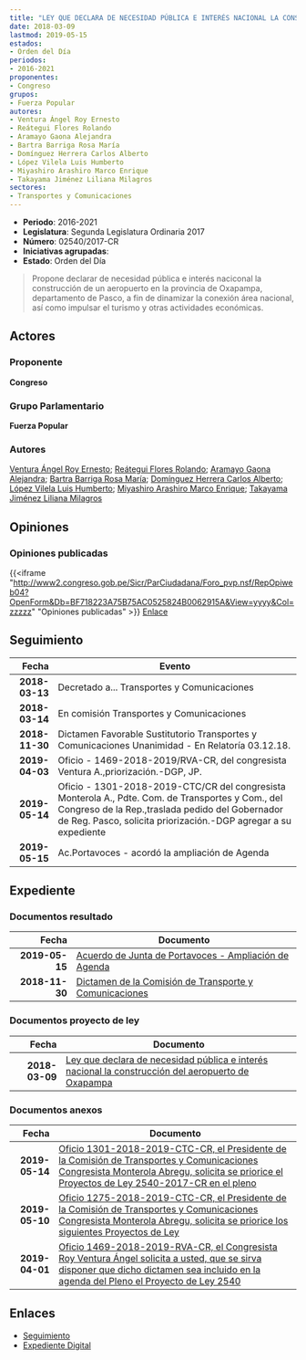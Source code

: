 ```yaml
---
title: "LEY QUE DECLARA DE NECESIDAD PÚBLICA E INTERÉS NACIONAL LA CONSTRUCCIÓN DEL AEROPUERTO DE OXAPAMPA"
date: 2018-03-09
lastmod: 2019-05-15
estados:
- Orden del Día
periodos:
- 2016-2021
proponentes:
- Congreso
grupos:
- Fuerza Popular
autores:
- Ventura Ángel Roy Ernesto
- Reátegui Flores Rolando
- Aramayo Gaona Alejandra
- Bartra Barriga Rosa María
- Domínguez Herrera Carlos Alberto
- López Vilela Luis Humberto
- Miyashiro Arashiro Marco Enrique
- Takayama Jiménez Liliana Milagros
sectores:
- Transportes y Comunicaciones
---
```

- **Periodo**: 2016-2021
- **Legislatura**: Segunda Legislatura Ordinaria 2017
- **Número**: 02540/2017-CR
- **Iniciativas agrupadas**: 
- **Estado**: Orden del Día

> Propone declarar de necesidad pública e interés naciconal la construcción de un aeropuerto en la provincia de Oxapampa, departamento de Pasco, a fin de dinamizar la conexión área nacional, así como impulsar el turismo y otras actividades económicas.


## Actores

### Proponente

**Congreso**

### Grupo Parlamentario

**Fuerza Popular**

### Autores

[Ventura Ángel Roy Ernesto](mailto:mailto:rventura@congreso.gob.pe); [Reátegui Flores Rolando](mailto:mailto:rreategui@congreso.gob.pe); [Aramayo Gaona Alejandra](mailto:mailto:maramayo@congreso.gob.pe); [Bartra Barriga Rosa María](mailto:mailto:rbartra@congreso.gob.pe); [Domínguez Herrera Carlos Alberto](mailto:mailto:cdominguez@congreso.gob.pe); [López Vilela Luis Humberto](mailto:mailto:llopezv@congreso.gob.pe); [Miyashiro Arashiro Marco Enrique](mailto:mailto:mmiyashiro@congreso.gob.pe); [Takayama Jiménez Liliana Milagros](mailto:mailto:ltakayama@congreso.gob.pe)

## Opiniones

### Opiniones publicadas

{{<iframe "http://www2.congreso.gob.pe/Sicr/ParCiudadana/Foro_pvp.nsf/RepOpiweb04?OpenForm&Db=BF718223A75B75AC0525824B0062915A&View=yyyy&Col=zzzzz" "Opiniones publicadas" >}}
[Enlace](http://www2.congreso.gob.pe/Sicr/ParCiudadana/Foro_pvp.nsf/RepOpiweb04?OpenForm&Db=BF718223A75B75AC0525824B0062915A&View=yyyy&Col=zzzzz)


## Seguimiento

| Fecha | Evento |
|------:|--------|
| **2018-03-13** | Decretado a... Transportes y Comunicaciones |
| **2018-03-14** | En comisión Transportes y Comunicaciones |
| **2018-11-30** | Dictamen Favorable Sustitutorio Transportes y Comunicaciones Unanimidad - En Relatoría 03.12.18. |
| **2019-04-03** | Oficio - 1469-2018-2019/RVA-CR, del congresista Ventura A.,priorización.-DGP, JP. |
| **2019-05-14** | Oficio - 1301-2018-2019-CTC/CR del congresista Monterola A., Pdte. Com. de Transportes y Com., del Congreso de la Rep.,traslada pedido del Gobernador de Reg. Pasco, solicita priorización.-DGP agregar a su expediente |
| **2019-05-15** | Ac.Portavoces - acordó la ampliación de Agenda |

## Expediente

### Documentos resultado

| Fecha | Documento |
|------:|-----------|
| **2019-05-15** | [Acuerdo de Junta de Portavoces - Ampliación de Agenda](http://www.leyes.congreso.gob.pe/Documentos/2016_2021/Acuerdos/Junta_Portavoces/AJP0254020190515.pdf) |
| **2018-11-30** | [Dictamen de la Comisión de Transporte y Comunicaciones](http://www.leyes.congreso.gob.pe/Documentos/2016_2021/Dictamenes/Proyectos_de_Ley/02540DC23MAY20181130.pdf) |

### Documentos proyecto de ley

| Fecha | Documento |
|------:|-----------|
| **2018-03-09** | [Ley que declara de necesidad pública e interés nacional la construcción del aeropuerto de Oxapampa](http://www.leyes.congreso.gob.pe/Documentos/2016_2021/Proyectos_de_Ley_y_de_Resoluciones_Legislativas/PL0254020180309..pdf) |

### Documentos anexos

| Fecha | Documento |
|------:|-----------|
| **2019-05-14** | [Oficio 1301-2018-2019-CTC-CR, el Presidente de la Comisión de Transportes y Comunicaciones Congresista Monterola Abregu, solicita se priorice el Proyectos de Ley 2540-2017-CR en el pleno](http://www.leyes.congreso.gob.pe/Documentos/2016_2021/Oficios/Comisiones_Ordinarias/OFICIO-1301-2018-2019-CTC-CR.pdf) |
| **2019-05-10** | [Oficio 1275-2018-2019-CTC-CR, el Presidente de la Comisión de Transportes y Comunicaciones Congresista Monterola Abregu, solicita se priorice los siguientes Proyectos de Ley](http://www.leyes.congreso.gob.pe/Documentos/2016_2021/Oficios/Comisiones_Ordinarias/OFICIO-1275-2018-2019-CTC-CR.pdf) |
| **2019-04-01** | [Oficio 1469-2018-2019-RVA-CR, el Congresista Roy Ventura Ángel solicita a usted, que se sirva disponer que dicho dictamen sea incluido en la agenda del Pleno el Proyecto de Ley 2540](http://www.leyes.congreso.gob.pe/Documentos/2016_2021/Oficios/Congresistas/OFICIO-1469-2018-2019-RVA-CR.pdf) |

## Enlaces

- [Seguimiento](http://www2.congreso.gob.pe/Sicr/TraDocEstProc/CLProLey2016.nsf/f7fff46988ca05b1052578e100829cc7/e3254a2f240fc4ce0525824c000117e0?OpenDocument)
- [Expediente Digital](http://www2.congreso.gob.pe/Sicr/TraDocEstProc/CLProLey2016.nsf/f7fff46988ca05b1052578e100829cc7/e3254a2f240fc4ce0525824c000117e0?OpenDocument&Click=05257FB7005EB655.eb71d0cf91d8294e05256cdf006b5706/$Body/0.1C6C)

